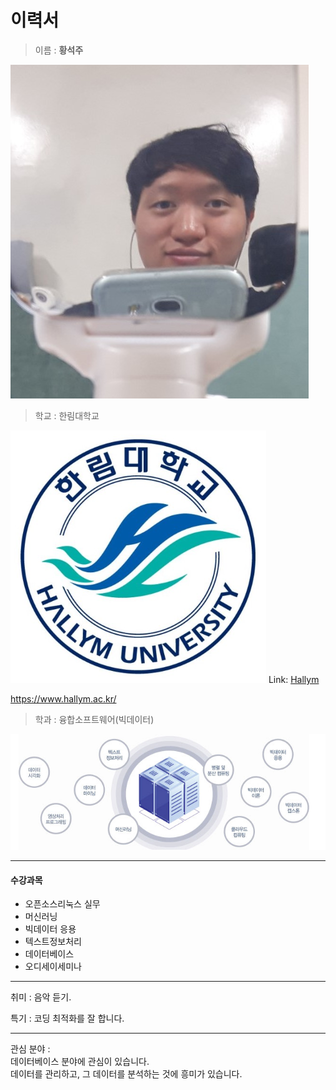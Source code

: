 이력서
==========
  
> 이름 : **황석주**    
  
![황석주](me.jpg)  
  
> 학교 : 한림대학교  
  
![한림대학교](hallymlogo.PNG)
Link:
[Hallym][1]

[1]: https://www.hallym.ac.kr/ "Hallym"  
<https://www.hallym.ac.kr/>
   
  
> 학과 : 융합소프트웨어(빅데이터)  
   
![빅데이터](major.PNG)  

------------------------------
  
#### 수강과목
* 오픈소스리눅스 실무  
* 머신러닝
* 빅데이터 응용
* 텍스트정보처리
* 데이터베이스
* 오디세이세미나
  
------------------------------
  
취미 : 음악 듣기.

특기 : 코딩 최적화를 잘 합니다.

------------------------------
  
관심 분야 :   
데이터베이스 분야에 관심이 있습니다.  
데이터를 관리하고, 그 데이터를 분석하는 것에 흥미가 있습니다.  

